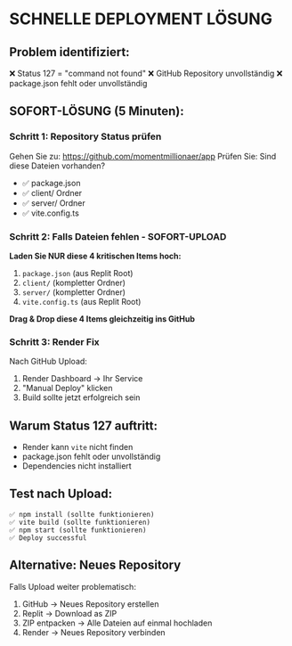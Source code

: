 # SCHNELLE DEPLOYMENT LÖSUNG

## Problem identifiziert:
❌ Status 127 = "command not found" 
❌ GitHub Repository unvollständig
❌ package.json fehlt oder unvollständig

## SOFORT-LÖSUNG (5 Minuten):

### Schritt 1: Repository Status prüfen
Gehen Sie zu: https://github.com/momentmillionaer/app
Prüfen Sie: Sind diese Dateien vorhanden?
- ✅ package.json 
- ✅ client/ Ordner
- ✅ server/ Ordner
- ✅ vite.config.ts

### Schritt 2: Falls Dateien fehlen - SOFORT-UPLOAD
**Laden Sie NUR diese 4 kritischen Items hoch:**

1. `package.json` (aus Replit Root)
2. `client/` (kompletter Ordner)
3. `server/` (kompletter Ordner)  
4. `vite.config.ts` (aus Replit Root)

**Drag & Drop diese 4 Items gleichzeitig ins GitHub**

### Schritt 3: Render Fix
Nach GitHub Upload:
1. Render Dashboard → Ihr Service
2. "Manual Deploy" klicken
3. Build sollte jetzt erfolgreich sein

## Warum Status 127 auftritt:
- Render kann `vite` nicht finden
- package.json fehlt oder unvollständig
- Dependencies nicht installiert

## Test nach Upload:
```
✅ npm install (sollte funktionieren)
✅ vite build (sollte funktionieren)  
✅ npm start (sollte funktionieren)
✅ Deploy successful
```

## Alternative: Neues Repository
Falls Upload weiter problematisch:
1. GitHub → Neues Repository erstellen
2. Replit → Download as ZIP
3. ZIP entpacken → Alle Dateien auf einmal hochladen
4. Render → Neues Repository verbinden